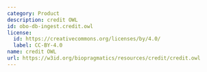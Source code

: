 ```yaml
---
category: Product
description: credit OWL
id: obo-db-ingest.credit.owl
license:
  id: https://creativecommons.org/licenses/by/4.0/
  label: CC-BY-4.0
name: credit OWL
url: https://w3id.org/biopragmatics/resources/credit/credit.owl
---
```

